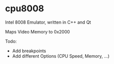 # cpu8008
Intel 8008 Emulator, written in C++ and Qt

Maps Video Memory to 0x2000

Todo:
- Add breakpoints
- Add different Options (CPU Speed, Memory, ...)
